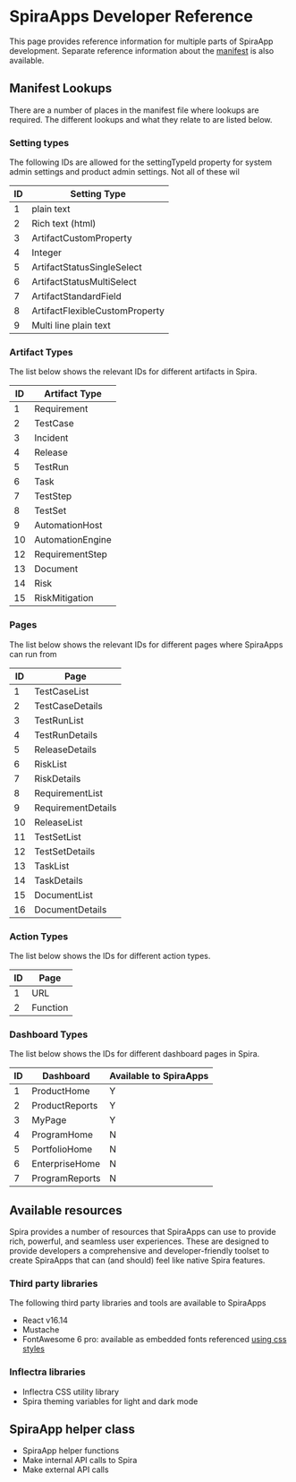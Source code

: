# SpiraApps Developer Reference
This page provides reference information for multiple parts of SpiraApp development. Separate reference information about the [manifest](./SpiraApps-Manifest.md) is also available.

## Manifest Lookups
There are a number of places in the manifest file where lookups are required. The different lookups and what they relate to are listed below.

### Setting types
The following IDs are allowed for the settingTypeId property for system admin settings and product admin settings. Not all of these wil 

| ID  | Setting Type                   |
| --- | ------------------------------ |
| 1   | plain text                     |
| 2   | Rich text (html)               |
| 3   | ArtifactCustomProperty         |
| 4   | Integer                        |
| 5   | ArtifactStatusSingleSelect     |
| 6   | ArtifactStatusMultiSelect      |
| 7   | ArtifactStandardField          |
| 8   | ArtifactFlexibleCustomProperty |
| 9   | Multi line plain text          |

### Artifact Types
The list below shows the relevant IDs for different artifacts in Spira.

| ID  | Artifact Type    |
| --- | ---------------- |
| 1   | Requirement      |
| 2   | TestCase         |
| 3   | Incident         |
| 4   | Release          |
| 5   | TestRun          |
| 6   | Task             |
| 7   | TestStep         |
| 8   | TestSet          |
| 9   | AutomationHost   |
| 10  | AutomationEngine |
| 12  | RequirementStep  |
| 13  | Document         |
| 14  | Risk             |
| 15  | RiskMitigation   |

### Pages
The list below shows the relevant IDs for different pages where SpiraApps can run from

| ID  | Page               |
| --- | ------------------ |
| 1   | TestCaseList       |
| 2   | TestCaseDetails    |
| 3   | TestRunList        |
| 4   | TestRunDetails     |
| 5   | ReleaseDetails     |
| 6   | RiskList           |
| 7   | RiskDetails        |
| 8   | RequirementList    |
| 9   | RequirementDetails |
| 10  | ReleaseList        |
| 11  | TestSetList        |
| 12  | TestSetDetails     |
| 13  | TaskList           |
| 14  | TaskDetails        |
| 15  | DocumentList       |
| 16  | DocumentDetails    |

### Action Types
The list below shows the IDs for different action types.

| ID  | Page     |
| --- | -------- |
| 1   | URL      |
| 2   | Function |

### Dashboard Types
The list below shows the IDs for different dashboard pages in Spira.

| ID  | Dashboard      | Available to SpiraApps |
| --- | -------------- | ---------------------- |
| 1   | ProductHome    | Y                      |
| 2   | ProductReports | Y                      |
| 3   | MyPage         | Y                      |
| 4   | ProgramHome    | N                      |
| 5   | PortfolioHome  | N                      |
| 6   | EnterpriseHome | N                      |
| 7   | ProgramReports | N                      |


## Available resources
Spira provides a number of resources that SpiraApps can use to provide rich, powerful, and seamless user experiences. These are designed to provide developers a comprehensive and developer-friendly toolset to create SpiraApps that can (and should) feel like native Spira features.

### Third party libraries
The following third party libraries and tools are available to SpiraApps

- React v16.14
- Mustache
- FontAwesome 6 pro: available as embedded fonts referenced [using css styles](https://docs.fontawesome.com/web/add-icons/how-to#add-icons-to-html) 

### Inflectra libraries
- Inflectra CSS utility library
- Spira theming variables for light and dark mode

## SpiraApp helper class

- SpiraApp helper functions
- Make internal API calls to Spira
- Make external API calls
